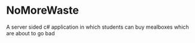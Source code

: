# NoMoreWaste
A server sided c# application in which students can buy mealboxes which are about to go bad
